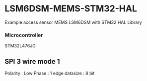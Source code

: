 # LSM6DSM-MEMS-STM32-HAL
 Example access sensor MEMS LSM6DSM with STM32 HAL Library

### Microcontroller
STM32L476JG

## SPI 3 wire mode 1
Polarity : Low
Phase : 1 edge
datasize : 8 bit